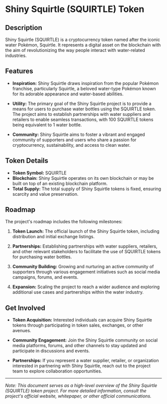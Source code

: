# Shiny Squirtle (SQUIRTLE) Token

## Description

Shiny Squirtle (SQUIRTLE) is a cryptocurrency token named after the iconic water Pokémon, Squirtle. It represents a digital asset on the blockchain with the aim of revolutionizing the way people interact with water-related industries.

## Features

- **Inspiration:** Shiny Squirtle draws inspiration from the popular Pokémon franchise, particularly Squirtle, a beloved water-type Pokémon known for its adorable appearance and water-based abilities.
  
- **Utility:** The primary goal of the Shiny Squirtle project is to provide a means for users to purchase water bottles using the SQUIRTLE token. The project aims to establish partnerships with water suppliers and retailers to enable seamless transactions, with 100 SQUIRTLE tokens being equivalent to 1 water bottle.

- **Community:** Shiny Squirtle aims to foster a vibrant and engaged community of supporters and users who share a passion for cryptocurrency, sustainability, and access to clean water.

## Token Details

- **Token Symbol:** SQUIRTLE
- **Blockchain:** Shiny Squirtle operates on its own blockchain or may be built on top of an existing blockchain platform.
- **Total Supply:** The total supply of Shiny Squirtle tokens is fixed, ensuring scarcity and value preservation.

## Roadmap

The project's roadmap includes the following milestones:

1. **Token Launch:** The official launch of the Shiny Squirtle token, including distribution and initial exchange listings.
   
2. **Partnerships:** Establishing partnerships with water suppliers, retailers, and other relevant stakeholders to facilitate the use of SQUIRTLE tokens for purchasing water bottles.
   
3. **Community Building:** Growing and nurturing an active community of supporters through various engagement initiatives such as social media campaigns, forums, and events.
   
4. **Expansion:** Scaling the project to reach a wider audience and exploring additional use cases and partnerships within the water industry.

## Get Involved

- **Token Acquisition:** Interested individuals can acquire Shiny Squirtle tokens through participating in token sales, exchanges, or other avenues.
  
- **Community Engagement:** Join the Shiny Squirtle community on social media platforms, forums, and other channels to stay updated and participate in discussions and events.

- **Partnerships:** If you represent a water supplier, retailer, or organization interested in partnering with Shiny Squirtle, reach out to the project team to explore collaboration opportunities.

---

*Note: This document serves as a high-level overview of the Shiny Squirtle (SQUIRTLE) token project. For more detailed information, consult the project's official website, whitepaper, or other official communications.*
